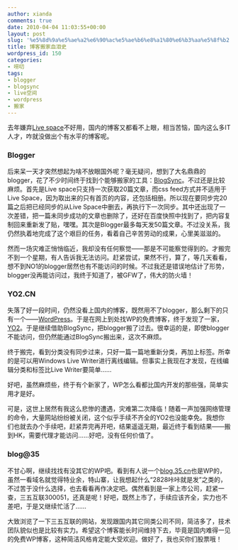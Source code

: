 ```yaml
---
author: xianda
comments: true
date: 2010-04-04 11:03:55+00:00
layout: post
slug: '%e5%8d%9a%e5%ae%a2%e6%90%ac%e5%ae%b6%e8%a1%80%e6%b3%aa%e5%8f%b2'
title: 博客搬家血泪史
wordpress_id: 150
categories:
- 唠叨
tags:
- blogger
- blogsync
- live空间
- wordpress
- 搬家
---
```


去年嫌弃[Live space](http://sandycreep.spaces.live.com/)不好用，国内的博客又都看不上眼，相当苦恼，国内这么多IT人才，咋就没做出个有水平的博客呢。

 

### **Blogger**

 

后来呆一天才突然想起为啥不放眼国外呢？毫无疑问，想到了大名鼎鼎的blogger，花了不少时间终于找到个能够搬家的工具：[BlogSync](http://miian.com/zh-hans/blogsync)。不过还是比较麻烦。首先是Live space只支持一次获取20篇文章，而css feed方式并不适用于Live Space，因为取出来的只有首页的内容，还包括相册。所以现在要同步完20篇之后把已经同步的从Live Space中删去，再执行下一次同步。其中还出现了一次差错，把一篇未同步成功的文章也删除了，还好在百度快照中找到了，把内容复制回来重新发了贴，嘿嘿。其次是Blogger最多每天发50篇文章。不过没关系，我仍然执着地完成了这个艰巨的任务，看着自己辛苦劳动的成果，心里美滋滋的。

 

然而一场灾难正悄悄临近，我却没有任何察觉——那是不可能察觉得到的。才搬完不到一个星期，有人告诉我无法访问。赶紧尝试，果然不行，算了，等几天看看，想不到NO1的blogger居然也有不能访问的时候。不过我还是错误地估计了形势，blogger没再能访问过，我终于知道了，被GFW了，伟大的防火墙！

 

### **YO2.CN**

 

失落了好一段时间，仍然没看上国内的博客，既然用不了blogger，那么剩下的只有一个——[WordPress](http://www.wordpress.com)。于是在网上到处找WP的免费博客，终于发现了一家，[YO2](http://yo2.cn)。于是继续借助BlogSync，把blogger搬了过去。很幸运的是，即使blogger不能访问，但仍然能通过BlogSync搬出来，这次不麻烦。

 

终于搬完，看到分类没有同步过来，只好一篇一篇地重新分类，再加上标签。所幸的是可以用Windows Live Writer进行离线编辑。但事实上我现在才发现，在线编辑分类和标签比Live Writer要简单……

 

好吧，虽然麻烦些，终于有个新家了，WP怎么看都比国内开发的那些强，简单实用才是好。

 <!-- more -->    

可是，这世上居然有我这么悲惨的遭遇，灾难第二次降临！随着一声加强网络管理的命令，大量网站纷纷被关闭，这个似乎手续不齐全的YO2也没能幸免。我想你们也就去办个手续吧，赶紧弄完再开吧，结果遥遥无期，最近终于看到结果——搬到HK，需要代理才能访问……好吧，没有任何价值了。

 

### **blog@35**

 

不甘心啊，继续找找有没其它的WP吧。看到有人说一个[blog.35.cn](http://blog.35.cn)也是WP的，虽然一看域名就觉得特业余，特山寨，让我想起什么“2828咔咔就是发”之类的，不过苦于没什么选择，也去看看再作决定吧。偶然看到是一家上市公司，赶紧一查，三五互联300051，还真是呢！好吧，既然上市了，手续应该齐全，实力也不差吧，于是又继续忙活了……

 

大致浏览了一下三五互联的网站，发现跟国内其它同类公司不同，简洁多了，技术团队貌似也是比较有实力。希望这个博客能长时间维持下去，毕竟是国内难得一见的免费WP博客，这种简洁风格肯定能大受欢迎。做好了，我也买你们股票哦！
